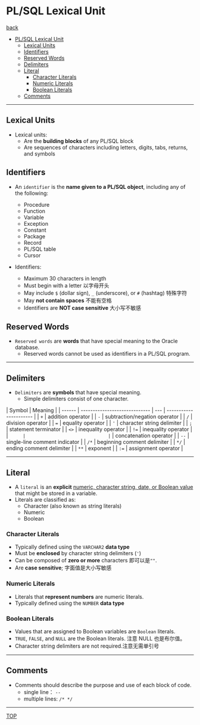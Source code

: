 # PL/SQL Lexical Unit

[back](../index.md)

- [PL/SQL Lexical Unit](#plsql-lexical-unit)
  - [Lexical Units](#lexical-units)
  - [Identifiers](#identifiers)
  - [Reserved Words](#reserved-words)
  - [Delimiters](#delimiters)
  - [Literal](#literal)
    - [Character Literals](#character-literals)
    - [Numeric Literals](#numeric-literals)
    - [Boolean Literals](#boolean-literals)
  - [Comments](#comments)

---

## Lexical Units

- Lexical units:
  - Are the **building blocks** of any PL/SQL block
  - Are sequences of characters including letters, digits, tabs, returns, and symbols

## Identifiers

- An `identifier` is the **name given to a PL/SQL object**, including any of the following:

  - Procedure
  - Function
  - Variable
  - Exception
  - Constant
  - Package
  - Record
  - PL/SQL table
  - Cursor

- Identifiers:
  - Maximum 30 characters in length
  - Must begin with a letter 以字母开头
  - May include `$` (dollar sign), `_` (underscore), or `#` (hashtag) 特殊字符
  - May **not contain spaces** 不能有空格
  - Identifiers are **NOT case sensitive** 大小写不敏感

## Reserved Words

- `Reserved words` are **words** that have special meaning to the Oracle database.
  - Reserved words cannot be used as identifiers in a PL/SQL program.

---

## Delimiters

- `Delimiters` are **symbols** that have special meaning.
  - Simple delimiters consist of one character.

| Symbol | Meaning                       |
| ------ | ----------------------------- | --- | ---------------------- |
| `+`    | addition operator             |
| `-`    | subtraction/negation operator |
| `/`    | division operator             |
| `=`    | equality operator             |
| `'`    | character string delimiter    |
| `;`    | statement terminator          |
| `<>`   | inequality operator           |
| `!=`   | inequality operator           |
| `      |                               | `   | concatenation operator |
| `--`   | single-line comment indicator |
| `/*`   | beginning comment delimiter   |
| `*/`   | ending comment delimiter      |
| `**`   | exponent                      |
| `:=`   | assignment operator           |

---

## Literal

- A `literal` is an **explicit** <u>numeric, character string, date, or Boolean value</u> that might be stored in a variable.
- Literals are classified as:
  - Character (also known as string literals)
  - Numeric
  - Boolean

### Character Literals

- Typically defined using the `VARCHAR2` **data type**
- Must be **enclosed** by character string delimiters (`'`)
- Can be composed of **zero or more** characters 即可以是`""`.
- Are **case sensitive**; 字面值是大小写敏感

### Numeric Literals

- Literals that **represent numbers** are numeric literals.
- Typically defined using the `NUMBER` **data type**

### Boolean Literals

- Values that are assigned to Boolean variables are `Boolean` literals.
- `TRUE`, `FALSE`, and `NULL` are the Boolean literals. 注意 NULL 也是布尔值。
- Character string delimiters are not required.注意无需单引号

---

## Comments

- Comments should describe the purpose and use of each block of code.
  - single line： `--`
  - multiple lines: `/* */`

---

[TOP](#plsql-lexical-unit)
